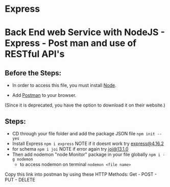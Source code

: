# Express

<H1>Back End web Service with NodeJS - Express - Post man and use of RESTful API's </H1>

<H2>Before the Steps:</H2>

- In order to access this file, you must install [Node](https://nodejs.org/en/download/).

- Add [Postman](https://www.postman.com/downloads/) to your browser.

(Since it is deprecated, you have the option to download it on their website.)


<H2>Steps:</H2>

- CD through your file folder and add the package JSON file `npm init --yes`
- Install Express `npm i express` NOTE if it doesnt work try express@4.16.2
- for schema `npm i joi` NOTE if error again try joi@13.1.0
- Then add nodemon  "node Monitor" package in your file globally `npm i -g nodemon`
    - to access nodemon on terminal `nodemon <file name>`

Copy this link into postman by using these HTTP Methods: Get - POST - PUT - DELETE
